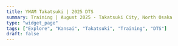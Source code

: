 ```yaml
---
title: YWAM Takatsuki | 2025 DTS
summary: Training | August 2025 - Takatsuki City, North Osaka
type: "widget_page"
tags: ["Explore", "Kansai", "Takatsuki", "Training", "DTS"]
draft: false
---
```

